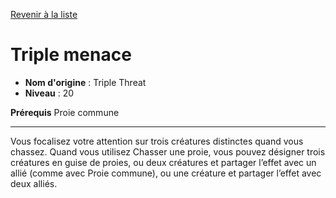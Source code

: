 [Revenir à la liste](list.md)

# Triple menace

 * **Nom d'origine** : Triple Threat
 * **Niveau** : 20


<p><strong>Prérequis</strong> Proie commune</p>
<hr>
<p>Vous focalisez votre attention sur trois créatures distinctes quand vous chassez. Quand vous utilisez Chasser une proie, vous pouvez désigner trois créatures en guise de proies, ou deux créatures et partager l’effet avec un allié (comme avec Proie commune), ou une créature et partager l’effet avec deux alliés.</p>